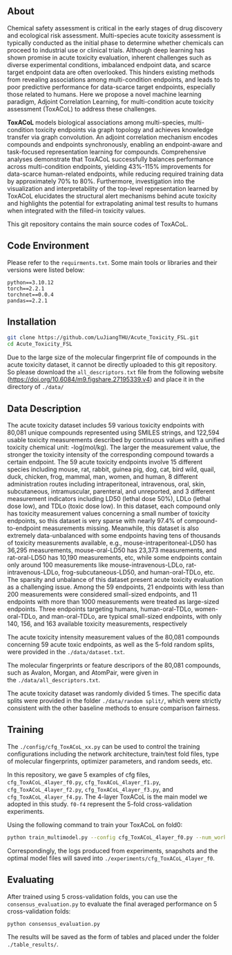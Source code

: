 ## About
Chemical safety assessment is critical in the early stages of drug discovery and ecological risk assessment. Multi-species acute toxicity assessment is typically conducted as the initial phase to determine whether chemicals can proceed to industrial use or clinical trials. Although deep learning has shown promise in acute toxicity evaluation, inherent challenges such as diverse experimental conditions, imbalanced endpoint data, and scarce target endpoint data are often overlooked. This hinders existing methods from revealing associations among multi-condition endpoints, and leads to poor predictive performance for data-scarce target endpoints, especially those related to humans. Here we propose a novel machine learning paradigm, Adjoint Correlation Learning, for multi-condition acute toxicity assessment (ToxACoL) to address these challenges. 

**ToxACoL**  models biological associations among multi-species, multi-condition toxicity endpoints via graph topology and achieves knowledge transfer via graph convolution. An adjoint correlation mechanism encodes compounds and endpoints synchronously, enabling an endpoint-aware and task-focused representation learning for compounds. Comprehensive analyses demonstrate that ToxACoL successfully balances performance across multi-condition endpoints, yielding 43%-115% improvements for data-scarce human-related endpoints, while reducing required training data by approximately 70% to 80%. Furthermore, investigation into the visualization and interpretability of the top-level representation learned by ToxACoL elucidates the structural alert mechanisms behind acute toxicity and highlights the potential for extrapolating animal test results to humans when integrated with the filled-in toxicity values.

This git repository contains the main source codes of ToxACoL.

## Code Environment
Please refer to the `requirments.txt`. Some main tools or libraries and their versions were listed below:
```
python==3.10.12
torch==2.2.1
torchnet==0.0.4
pandas==2.2.1
```

## Installation
```sh
git clone https://github.com/LuJiangTHU/Acute_Toxicity_FSL.git
cd Acute_Toxicity_FSL
```
Due to the large size of the molecular fingerprint file of compounds in the acute toxicity dataset, it cannot be directly uploaded to this git repository. So please download the `all_descriptors.txt` file from the following website (https://doi.org/10.6084/m9.figshare.27195339.v4) and place it in the directory of `./data/`

## Data Description
The acute toxicity dataset includes 59 various toxicity endpoints with 80,081 unique compounds represented using SMILES strings, and 122,594 usable toxicity measurements described by continuous values with a unified toxicity chemical unit: -log(mol/kg). The larger the measurement value, the stronger the toxicity intensity of the corresponding compound towards a certain endpoint. The 59 acute toxicity endpoints involve 15 different species including mouse, rat, rabbit, guinea pig, dog, cat, bird wild, quail, duck, chicken, frog, mammal, man, women, and human, 8 different administration routes including intraperitoneal, intravenous, oral, skin, subcutaneous, intramuscular, parenteral, and unreported, and 3 different measurement indicators including LD50 (lethal dose 50%), LDLo (lethal dose low), and TDLo (toxic dose low). In this dataset, each compound only has toxicity measurement values concerning a small number of toxicity endpoints, so this dataset is very sparse with nearly 97.4% of compound-to-endpoint measurements missing. Meanwhile, this dataset is also extremely data-unbalanced with some endpoints having tens of thousands of toxicity measurements available, e.g., mouse-intraperitoneal-LD50 has 36,295 measurements, mouse-oral-LD50 has 23,373 measurements, and rat-oral-LD50 has 10,190 measurements, etc, while some endpoints contain only around 100 measurements like mouse-intravenous-LDLo, rat-intravenous-LDLo, frog-subcutaneous-LD50, and human-oral-TDLo, etc. The sparsity and unbalance of this dataset present acute toxicity evaluation as a challenging issue. Among the 59 endpoints, 21 endpoints with less than 200 measurements were considered small-sized endpoints, and 11 endpoints with more than 1000 measurements were treated as large-sized endpoints. Three endpoints targeting humans, human-oral-TDLo, women-oral-TDLo, and man-oral-TDLo, are typical small-sized endpoints, with only 140, 156, and 163 available toxicity measurements, respectively 

The acute toxicity intensity measurement values of the 80,081 compounds concerning 59 acute toxic endpoints, as well as the 5-fold random splits, were provided in the `./data/dataset.txt`. 

The molecular fingerprints or feature descripors of the 80,081 compounds, such as Avalon, Morgan, and AtomPair, were given in the `./data/all_descriptors.txt`.

The acute toxicity dataset was randomly divided 5 times. The specific data splits were provided in the folder `./data/random split/`, which were strictly consistent with the other baseline methods to ensure comparison fairness.

## Training
The `./config/cfg_ToxACoL_xx.py` can be used to control the training configurations including the network architecture, train/test fold files, type of molecular fingerprints, optimizer parameters, and random seeds, etc. 

In this repository, we gave 5 examples of cfg files, `cfg_ToxACoL_4layer_f0.py`, `cfg_ToxACoL_4layer_f1.py`, `cfg_ToxACoL_4layer_f2.py`, `cfg_ToxACoL_4layer_f3.py`, and `cfg_ToxACoL_4layer_f4.py`. The 4-layer ToxACoL is the main model we adopted in this study. `f0-f4` represent the 5-fold cross-validation experiments.

Using the following command to train your ToxACoL on fold0:
```sh
python train_multimodel.py --config cfg_ToxACoL_4layer_f0.py --num_workers 8
```
Correspondingly, the logs produced from experiments, snapshots and the optimal model files will saved into `./experiments/cfg_ToxACoL_4layer_f0`.


## Evaluating
After trained using 5 cross-validation folds, you can use the `consensus_evaluation.py` to evaluate the final averaged  performance on 5 cross-validation folds:
```sh
python consensus_evaluation.py
```
The results will be saved as the form of tables and placed under the folder  `./table_results/`. 


